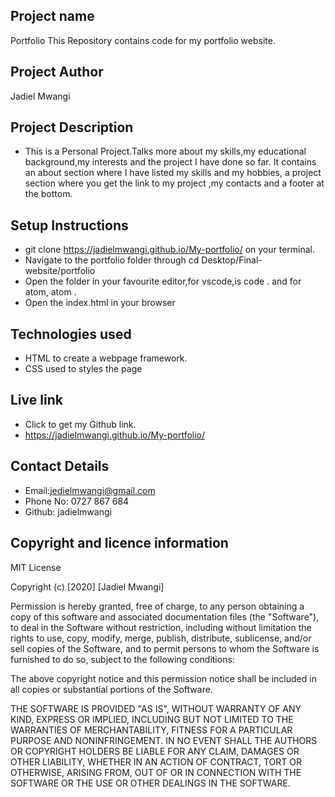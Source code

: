 
## Project name
Portfolio
This Repository contains code for my portfolio website.
## Project Author
Jadiel Mwangi
## Project Description 
* This is a Personal Project.Talks more about my skills,my educational background,my interests and the project I have done so far.   It contains an about section where I have listed my skills and my hobbies, a project section where you get the link to my      project ,my contacts and a footer at the bottom.

## Setup Instructions
* git clone https://jadielmwangi.github.io/My-portfolio/ on your terminal.
* Navigate to the portfolio folder through cd Desktop/Final-website/portfolio
* Open the folder in your favourite editor,for vscode,is code . and for atom, atom .
* Open the index.html in your browser
## Technologies used
* HTML to create a webpage framework.
* CSS used to styles the page

## Live link
* Click to get my Github link.
*  https://jadielmwangi.github.io/My-portfolio/
## Contact Details
* Email:jedielmwangi@gmail.com
* Phone No: 0727 867 684
* Github: jadielmwangi


## Copyright and licence information

MIT License

Copyright (c) [2020] [Jadiel Mwangi]

Permission is hereby granted, free of charge, to any person obtaining a copy
of this software and associated documentation files (the "Software"), to deal
in the Software without restriction, including without limitation the rights
to use, copy, modify, merge, publish, distribute, sublicense, and/or sell
copies of the Software, and to permit persons to whom the Software is
furnished to do so, subject to the following conditions:

The above copyright notice and this permission notice shall be included in all
copies or substantial portions of the Software.

THE SOFTWARE IS PROVIDED "AS IS", WITHOUT WARRANTY OF ANY KIND, EXPRESS OR
IMPLIED, INCLUDING BUT NOT LIMITED TO THE WARRANTIES OF MERCHANTABILITY,
FITNESS FOR A PARTICULAR PURPOSE AND NONINFRINGEMENT. IN NO EVENT SHALL THE
AUTHORS OR COPYRIGHT HOLDERS BE LIABLE FOR ANY CLAIM, DAMAGES OR OTHER
LIABILITY, WHETHER IN AN ACTION OF CONTRACT, TORT OR OTHERWISE, ARISING FROM,
OUT OF OR IN CONNECTION WITH THE SOFTWARE OR THE USE OR OTHER DEALINGS IN THE
SOFTWARE.